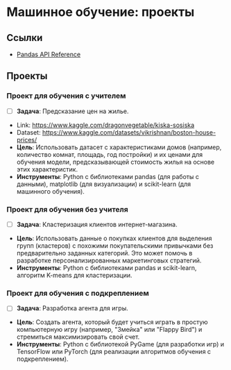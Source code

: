 # Машинное обучение: проекты

## Ссылки

- [Pandas API Reference](https://pandas.pydata.org/docs/)

## Проекты

### Проект для обучения с учителем

- [ ] **Задача**: Предсказание цен на жилье.
- Link: https://www.kaggle.com/dragonvegetable/kiska-sosiska
- Dataset: https://www.kaggle.com/datasets/vikrishnan/boston-house-prices/
- **Цель**: Использовать датасет с характеристиками домов (например, количество комнат, площадь, год постройки) и их ценами для обучения модели, предсказывающей стоимость жилья на основе этих характеристик.
- **Инструменты**: Python с библиотеками pandas (для работы с данными), matplotlib (для визуализации) и scikit-learn (для машинного обучения).

### Проект для обучения без учителя

- [ ] **Задача**: Кластеризация клиентов интернет-магазина.

- **Цель**: Использовать данные о покупках клиентов для выделения групп (кластеров) с похожими покупательскими привычками без предварительно заданных категорий. Это может помочь в разработке персонализированных маркетинговых стратегий.
- **Инструменты**: Python с библиотеками pandas и scikit-learn, алгоритм K-means для кластеризации.

### Проект для обучения с подкреплением

- [ ] **Задача**: Разработка агента для игры.

- **Цель**: Создать агента, который будет учиться играть в простую компьютерную игру (например, "Змейка" или "Flappy Bird") и стремиться максимизировать свой счет.
- **Инструменты**: Python с библиотекой PyGame (для разработки игр) и TensorFlow или PyTorch (для реализации алгоритмов обучения с подкреплением).

